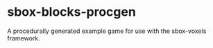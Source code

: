# sbox-blocks-procgen
A procedurally generated example game for use with the sbox-voxels framework.

